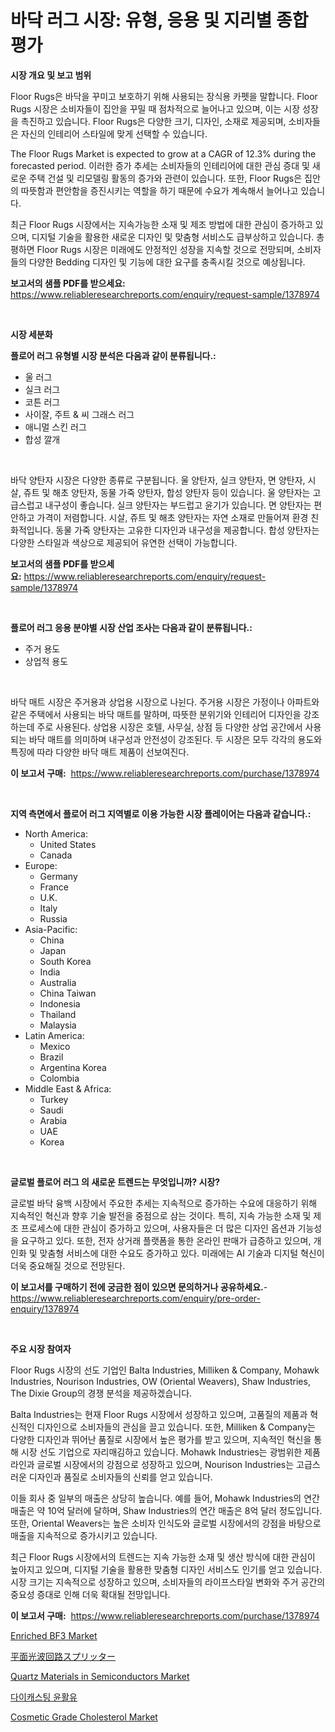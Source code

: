 <p><h1>바닥 러그 시장: 유형, 응용 및 지리별 종합 평가</h1></p><p><strong>시장 개요 및 보고 범위</strong></p>
<p><p>Floor Rugs은 바닥을 꾸미고 보호하기 위해 사용되는 장식용 카펫을 말합니다. Floor Rugs 시장은 소비자들이 집안을 꾸밀 때 점차적으로 늘어나고 있으며, 이는 시장 성장을 촉진하고 있습니다. Floor Rugs은 다양한 크기, 디자인, 소재로 제공되며, 소비자들은 자신의 인테리어 스타일에 맞게 선택할 수 있습니다.</p><p>The Floor Rugs Market is expected to grow at a CAGR of 12.3% during the forecasted period. 이러한 증가 추세는 소비자들의 인테리어에 대한 관심 증대 및 새로운 주택 건설 및 리모델링 활동의 증가와 관련이 있습니다. 또한, Floor Rugs은 집안의 따뜻함과 편안함을 증진시키는 역할을 하기 때문에 수요가 계속해서 늘어나고 있습니다.</p><p>최근 Floor Rugs 시장에서는 지속가능한 소재 및 제조 방법에 대한 관심이 증가하고 있으며, 디지털 기술을 활용한 새로운 디자인 및 맞춤형 서비스도 급부상하고 있습니다. 총평하면 Floor Rugs 시장은 미래에도 안정적인 성장을 지속할 것으로 전망되며, 소비자들의 다양한 Bedding 디자인 및 기능에 대한 요구를 충족시킬 것으로 예상됩니다.</p></p>
<p><strong>보고서의 샘플 PDF를 받으세요:</strong> <a href="https://www.reliableresearchreports.com/enquiry/request-sample/1378974">https://www.reliableresearchreports.com/enquiry/request-sample/1378974</a></p>
<p>&nbsp;</p>
<p><strong>시장 세분화</strong></p>
<p><strong>플로어 러그 유형별 시장 분석은 다음과 같이 분류됩니다.:</strong></p>
<p><ul><li>울 러그</li><li>실크 러그</li><li>코튼 러그</li><li>사이잘, 주트 & 씨 그래스 러그</li><li>애니멀 스킨 러그</li><li>합성 깔개</li></ul></p>
<p>&nbsp;</p>
<p><p>바닥 양탄자 시장은 다양한 종류로 구분됩니다. 울 양탄자, 실크 양탄자, 면 양탄자, 시살, 쥬트 및 해초 양탄자, 동물 가죽 양탄자, 합성 양탄자 등이 있습니다. 울 양탄자는 고급스럽고 내구성이 좋습니다. 실크 양탄자는 부드럽고 윤기가 있습니다. 면 양탄자는 편안하고 가격이 저렴합니다. 시살, 쥬트 및 해초 양탄자는 자연 소재로 만들어져 환경 친화적입니다. 동물 가죽 양탄자는 고유한 디자인과 내구성을 제공합니다. 합성 양탄자는 다양한 스타일과 색상으로 제공되어 유연한 선택이 가능합니다.</p></p>
<p><strong>보고서의 샘플 PDF를 받으세요:</strong>&nbsp;<a href="https://www.reliableresearchreports.com/enquiry/request-sample/1378974">https://www.reliableresearchreports.com/enquiry/request-sample/1378974</a></p>
<p>&nbsp;</p>
<p><strong> 플로어 러그 응용 분야별 시장 산업 조사는 다음과 같이 분류됩니다.:</strong></p>
<p><ul><li>주거 용도</li><li>상업적 용도</li></ul></p>
<p>&nbsp;</p>
<p><p>바닥 매트 시장은 주거용과 상업용 시장으로 나뉜다. 주거용 시장은 가정이나 아파트와 같은 주택에서 사용되는 바닥 매트를 말하며, 따뜻한 분위기와 인테리어 디자인을 강조하는데 주로 사용된다. 상업용 시장은 호텔, 사무실, 상점 등 다양한 상업 공간에서 사용되는 바닥 매트를 의미하며 내구성과 안전성이 강조된다. 두 시장은 모두 각각의 용도와 특징에 따라 다양한 바닥 매트 제품이 선보여진다.</p></p>
<p><strong>이 보고서 구매:</strong>&nbsp; <a href="https://www.reliableresearchreports.com/purchase/1378974">https://www.reliableresearchreports.com/purchase/1378974</a></p>
<p>&nbsp;</p>
<p><strong>지역 측면에서 플로어 러그 지역별로 이용 가능한 시장 플레이어는 다음과 같습니다.:</strong></p>
<p><ul>
    <li>
        North America:
        <ul>
            <li>United States</li>
            <li>Canada</li>
        </ul>
    </li>
    <li>
        Europe:
        <ul>
            <li>Germany</li>
            <li>France</li>
            <li>U.K.</li>
            <li>Italy</li>
            <li>Russia</li>
        </ul>
    </li>
    <li>
        Asia-Pacific:
        <ul>
            <li>China</li>
            <li>Japan</li>
            <li>South Korea</li>
            <li>India</li>
            <li>Australia</li>
            <li>China Taiwan</li>
            <li>Indonesia</li>
            <li>Thailand</li>
            <li>Malaysia</li>
        </ul>
    </li>
    <li>
        Latin America:
        <ul>
            <li>Mexico</li>
            <li>Brazil</li>
            <li>Argentina Korea</li>
            <li>Colombia</li>
        </ul>
    </li>
    <li>
        Middle East & Africa:
        <ul>
            <li>Turkey</li>
            <li>Saudi</li>
            <li>Arabia</li>
            <li>UAE</li>
            <li>Korea</li>
        </ul>
    </li>
    </ul></p>
<p>&nbsp;</p>
<p><strong>글로벌 플로어 러그 의 새로운 트렌드는 무엇입니까? 시장?</strong></p>
<p><p>글로벌 바닥 융백 시장에서 주요한 추세는 지속적으로 증가하는 수요에 대응하기 위해 지속적인 혁신과 향후 기술 발전을 중점으로 삼는 것이다. 특히, 지속 가능한 소재 및 제조 프로세스에 대한 관심이 증가하고 있으며, 사용자들은 더 많은 디자인 옵션과 기능성을 요구하고 있다. 또한, 전자 상거래 플랫폼을 통한 온라인 판매가 급증하고 있으며, 개인화 및 맞춤형 서비스에 대한 수요도 증가하고 있다. 미래에는 AI 기술과 디지털 혁신이 더욱 중요해질 것으로 전망된다.</p></p>
<p><strong>이 보고서를 구매하기 전에 궁금한 점이 있으면 문의하거나 공유하세요.</strong>- <a href="https://www.reliableresearchreports.com/enquiry/pre-order-enquiry/1378974">https://www.reliableresearchreports.com/enquiry/pre-order-enquiry/1378974</a></p>
<p>&nbsp;</p>
<p><strong>주요 시장 참여자</strong></p>
<p><p>Floor Rugs 시장의 선도 기업인 Balta Industries, Milliken & Company, Mohawk Industries, Nourison Industries, OW (Oriental Weavers), Shaw Industries, The Dixie Group의 경쟁 분석을 제공하겠습니다. </p><p>Balta Industries는 현재 Floor Rugs 시장에서 성장하고 있으며, 고품질의 제품과 혁신적인 디자인으로 소비자들의 관심을 끌고 있습니다. 또한, Milliken & Company는 다양한 디자인과 뛰어난 품질로 시장에서 높은 평가를 받고 있으며, 지속적인 혁신을 통해 시장 선도 기업으로 자리매김하고 있습니다. Mohawk Industries는 광범위한 제품 라인과 글로벌 시장에서의 강점으로 성장하고 있으며, Nourison Industries는 고급스러운 디자인과 품질로 소비자들의 신뢰를 얻고 있습니다. </p><p>이들 회사 중 일부의 매출은 상당히 높습니다. 예를 들어, Mohawk Industries의 연간 매출은 약 10억 달러에 달하며, Shaw Industries의 연간 매출은 8억 달러 정도입니다. 또한, Oriental Weavers는 높은 소비자 인식도와 글로벌 시장에서의 강점을 바탕으로 매출을 지속적으로 증가시키고 있습니다. </p><p>최근 Floor Rugs 시장에서의 트렌드는 지속 가능한 소재 및 생산 방식에 대한 관심이 높아지고 있으며, 디지털 기술을 활용한 맞춤형 디자인 서비스도 인기를 얻고 있습니다. 시장 크기는 지속적으로 성장하고 있으며, 소비자들의 라이프스타일 변화와 주거 공간의 중요성 증대로 인해 더욱 확대될 전망입니다.</p></p>
<p><strong>이 보고서 구매:</strong>&nbsp;&nbsp;<a href="https://www.reliableresearchreports.com/purchase/1378974">https://www.reliableresearchreports.com/purchase/1378974</a></p>
<p><p><a href="https://github.com/FassouRP/Market-Research-Report-List-3/blob/main/enriched-bf3-market.md">Enriched BF3 Market</a></p><p><a href="https://github.com/nxboeu02965442/Market-Research-Report-List-1/blob/main/16327481315.md">平面光波回路スプリッター</a></p><p><a href="https://issuu.com/reportprime-2/docs/quartz-materials-in-semiconductors-market-size-203">Quartz Materials in Semiconductors Market</a></p><p><a href="https://github.com/mpodehpw07370073/Market-Research-Report-List-1/blob/main/3883496917.md">다이캐스팅 윤활유</a></p><p><a href="https://github.com/rahu1506/Market-Research-Report-List-3/blob/main/cosmetic-grade-cholesterol-market.md">Cosmetic Grade Cholesterol Market</a></p></p>
